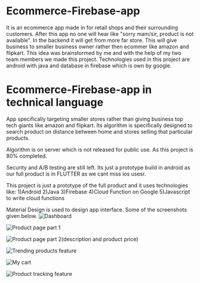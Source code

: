 # Ecommerce-Firebase-app
It is an ecommerce app made in for retail shops and their surrounding customers. After this app no one will hear like "sorry mam/sir, product is not available". In the backend it will get from more far store. This will give business to smaller business owner rather then ecommer like amazon and flipkart. This idea was brainstormed by me and with the help of my two team members we made this project. Technologies used in this project are android with java and database in firebase which is own by google.


# Ecommerce-Firebase-app in technical language
App specifically targeting smaller stores rather than giving business top tech giants like amazon and flipkart.
Its algorithm is specifically designed to search product on distance between home and stores selling that particular products.

Algorithm is on server which is not released for public use. As this project is 80% completed. 

Security and A/B testing are still left. Its just a prototype build in android as our full product is in FLUTTER as we cant miss ios usesr.

This project is just a prototype of the full product and it uses technologies like:
  1)Android
  2)Java
  3)Firebase
  4)Cloud Function on Google
  5)Javascript to write cloud functions
  
 Material Design is used to design app interface.
Some of the screenshots given below.
![Dashboard](https://drive.google.com/open?id=19a3OmZoDLXYF5IU7_W5obvqS7-s3Onyo)

![Product page part 1](https://drive.google.com/open?id=1DPHKApcFqeMfes8ZZuCOg64LG399n3l_)

![Product page part 2(description and product price)](https://drive.google.com/open?id=1BGrTgi5oULmP8pyTKdUrKXnMWvR6oFcx)

![Trending products feature](https://drive.google.com/open?id=1dZTtTuQW31uNHxUkAQX8HS1p7d3VEerf)

![My cart](https://drive.google.com/open?id=14lQbn9lfdIMBakFJuaRgRObv7YNTl1ZD)

![Product tracking feature](https://drive.google.com/open?id=1vCiK8g7adPAu0GnZH4LpUR4iMLw5lF-n) 
